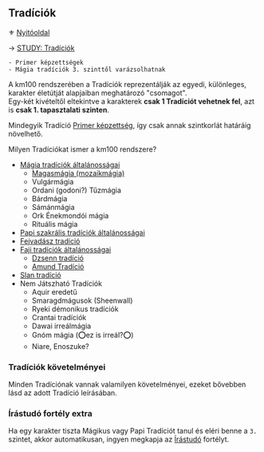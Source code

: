 ## Tradíciók

⚜️ [Nyitóoldal](start.md)

→ [STUDY: Tradíciók](https://github.com/kaktusztea/km100/wiki/STUDY.tradiciok)

```
- Primer képzettségek
- Mágia tradíciók 3. szinttől varázsolhatnak
```

A km100 rendszerében a Tradíciók reprezentálják az egyedi, különleges, karakter életútját alapjaiban meghatározó "csomagot".\
Egy-két kivételtől eltekintve a karakterek **csak 1 Tradíciót vehetnek fel**, azt is **csak 1. tapasztalati szinten**.

Mindegyik Tradíció [Primer képzettség](032_primer_szekunder_kepzettsegek.md), így csak annak szintkorlát határáig növelhető.

Milyen Tradíciókat ismer a km100 rendszere?

- [Mágia tradíciók általánosságai](051_00_magia_tradiciok.md)
	- [Magasmágia (mozaikmágia)](051_01_magasmagia.md)
	- Vulgármágia
	- Ordani (godoni?) Tűzmágia
	- Bárdmágia
	- Sámánmágia
	- Ork Énekmondói mágia
	- Rituális mágia
- [Papi szakrális tradíciók általánosságai](052_00_papi_tradiciok.md)
- [Fejvadász tradíció](053_fejvadasz_tradicio.md)
- [Faji tradíciók általánosságai](054_00_faji_tradiciok.md)
	- [Dzsenn tradíció](054_01_dzsenn_tradicio.md)
	- [Amund Tradíció](054_02_amund_tradicio.md)
- [Slan tradíció](055_slan_tradicio.md)
- Nem Játszható Tradíciók
	- Aquir eredetű
	- Smaragdmágusok (Sheenwall)
	- Ryeki démonikus tradíciók
	- Crantai tradíciók
	- Dawai irreálmágia
	- Gnóm mágia (⭕ez is irreál?⭕)
	- Niare, Enoszuke?

### Tradíciók követelményei

Minden Tradíciónak vannak valamilyen követelményei, ezeket bővebben lásd az adott Tradíció leírásában.

### Írástudó fortély extra

Ha egy karakter tiszta Mágikus vagy Papi Tradíciót tanul és eléri benne a `3.` szintet, akkor automatikusan, ingyen megkapja az [Írástudó](fortelyok.altalanos/irastudo.md) fortélyt.
